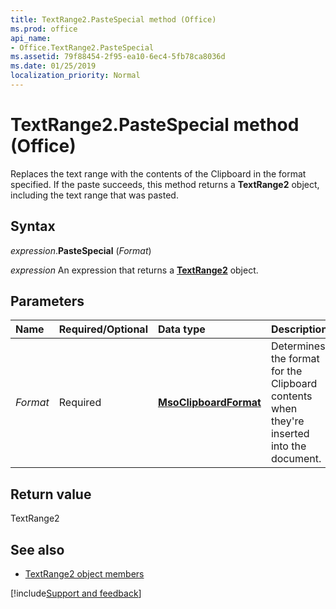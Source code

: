 ```yaml
---
title: TextRange2.PasteSpecial method (Office)
ms.prod: office
api_name:
- Office.TextRange2.PasteSpecial
ms.assetid: 79f88454-2f95-ea10-6ec4-5fb78ca8036d
ms.date: 01/25/2019
localization_priority: Normal
---
```



# TextRange2.PasteSpecial method (Office)

Replaces the text range with the contents of the Clipboard in the format specified. If the paste succeeds, this method returns a **TextRange2** object, including the text range that was pasted.


## Syntax

_expression_.**PasteSpecial** (_Format_)

_expression_ An expression that returns a **[TextRange2](Office.TextRange2.md)** object.


## Parameters

|Name|Required/Optional|Data type|Description|
|:-----|:-----|:-----|:-----|
| _Format_|Required|**[MsoClipboardFormat](office.msoclipboardformat.md)**|Determines the format for the Clipboard contents when they're inserted into the document.|

## Return value

TextRange2


## See also

- [TextRange2 object members](overview/Library-Reference/textrange2-members-office.md)



[!include[Support and feedback](~/includes/feedback-boilerplate.md)]